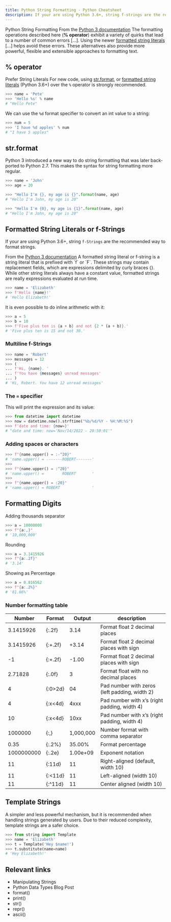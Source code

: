 ```yaml
---
title: Python String Formatting - Python Cheatsheet
description: If your are using Python 3.6+, string f-strings are the recommended way to format strings.
---
```


<base-title :title="frontmatter.title" :description="frontmatter.description">
Python String Formatting
</base-title>

<base-disclaimer>
  <base-disclaimer-title>
    From the <a href="https://docs.python.org/3/library/stdtypes.html?highlight=sprintf#printf-style-string-formatting">Python 3 documentation</a>
  </base-disclaimer-title>
  <base-disclaimer-content>
    The formatting operations described here (<b>% operator</b>) exhibit a variety of quirks that lead to a number of common errors [...]. Using the newer <a href="#formatted-string-literals-or-f-strings">formatted string literals</a> [...] helps avoid these errors. These alternatives also provide more powerful, flexible and extensible approaches to formatting text.
  </base-disclaimer-content>
</base-disclaimer>

## % operator

<base-warning>
  <base-warning-title>
    Prefer String Literals
  </base-warning-title>
  <base-warning-content>
    For new code, using <a href="#strformat">str.format</a>, or <a href="#formatted-string-literals-or-f-strings">formatted string literals</a> (Python 3.6+) over the <code>%</code> operator is strongly recommended.
  </base-warning-content>
</base-warning>

```python
>>> name = 'Pete'
>>> 'Hello %s' % name
# "Hello Pete"
```

We can use the `%d` format specifier to convert an int value to a string:

```python
>>> num = 5
>>> 'I have %d apples' % num
# "I have 5 apples"
```

## str.format

Python 3 introduced a new way to do string formatting that was later back-ported to Python 2.7. This makes the syntax for string formatting more regular.

```python
>>> name = 'John'
>>> age = 20

>>> "Hello I'm {}, my age is {}".format(name, age)
# "Hello I'm John, my age is 20"

>>> "Hello I'm {0}, my age is {1}".format(name, age)
# "Hello I'm John, my age is 20"
```

## Formatted String Literals or f-Strings

If your are using Python 3.6+, string `f-Strings` are the recommended way to format strings.

<base-disclaimer>
  <base-disclaimer-title>
    From the <a href="https://docs.python.org/3/reference/lexical_analysis.html#f-strings">Python 3 documentation</a>
  </base-disclaimer-title>
  <base-disclaimer-content>
    A formatted string literal or f-string is a string literal that is prefixed with `f` or `F`. These strings may contain replacement fields, which are expressions delimited by curly braces {}. While other string literals always have a constant value, formatted strings are really expressions evaluated at run time.
  </base-disclaimer-content>
</base-disclaimer>

```python
>>> name = 'Elizabeth'
>>> f'Hello {name}!'
# 'Hello Elizabeth!'
```

It is even possible to do inline arithmetic with it:

```python
>>> a = 5
>>> b = 10
>>> f'Five plus ten is {a + b} and not {2 * (a + b)}.'
# 'Five plus ten is 15 and not 30.'
```

### Multiline f-Strings

```python
>>> name = 'Robert'
>>> messages = 12
>>> (
... f'Hi, {name}. '
... f'You have {messages} unread messages'
... )
# 'Hi, Robert. You have 12 unread messages'
```

### The `=` specifier

This will print the expression and its value:

```python
>>> from datetime import datetime
>>> now = datetime.now().strftime("%b/%d/%Y - %H:%M:%S")
>>> f'date and time: {now=}'
# "date and time: now='Nov/14/2022 - 20:50:01'"
```

### Adding spaces or characters

```python
>>> f"{name.upper() = :-^20}"
# 'name.upper() = -------ROBERT-------'
>>>
>>> f"{name.upper() = :^20}"
# 'name.upper() =        ROBERT       '
>>>
>>> f"{name.upper() = :20}"
# 'name.upper() = ROBERT              '
```

## Formatting Digits

Adding thousands separator

```python
>>> a = 10000000
>>> f"{a:,}"
# '10,000,000'
```

Rounding

```python
>>> a = 3.1415926
>>> f"{a:.2f}"
# '3.14'
```

Showing as Percentage

```python
>>> a = 0.816562
>>> f"{a:.2%}"
# '81.66%'
```

### Number formatting table

| Number     | Format  | Output    | description                                   |
| ---------- | ------- | --------- | --------------------------------------------- |
| 3.1415926  | {:.2f}  | 3.14      | Format float 2 decimal places                 |
| 3.1415926  | {:+.2f} | +3.14     | Format float 2 decimal places with sign       |
| -1         | {:+.2f} | -1.00     | Format float 2 decimal places with sign       |
| 2.71828    | {:.0f}  | 3         | Format float with no decimal places           |
| 4          | {:0>2d} | 04        | Pad number with zeros (left padding, width 2) |
| 4          | {:x<4d} | 4xxx      | Pad number with x’s (right padding, width 4)  |
| 10         | {:x<4d} | 10xx      | Pad number with x’s (right padding, width 4)  |
| 1000000    | {:,}    | 1,000,000 | Number format with comma separator            |
| 0.35       | {:.2%}  | 35.00%    | Format percentage                             |
| 1000000000 | {:.2e}  | 1.00e+09  | Exponent notation                             |
| 11         | {:11d}  | 11        | Right-aligned (default, width 10)             |
| 11         | {:<11d} | 11        | Left-aligned (width 10)                       |
| 11         | {:^11d} | 11        | Center aligned (width 10)                     |

## Template Strings

A simpler and less powerful mechanism, but it is recommended when handling strings generated by users. Due to their reduced complexity, template strings are a safer choice.

```python
>>> from string import Template
>>> name = 'Elizabeth'
>>> t = Template('Hey $name!')
>>> t.substitute(name=name)
# 'Hey Elizabeth!'
```

## Relevant links

- <router-link to="/cheatsheet/manipulating-strings">Manipulating Strings</router-link>
- <router-link to="/blog/python-data-types">Python Data Types Blog Post</router-link>
- <router-link to="/builtin/format">format()</router-link>
- <router-link to="/builtin/print">print()</router-link>
- <router-link to="/builtin/str">str()</router-link>
- <router-link to="/builtin/repr">repr()</router-link>
- <router-link to="/builtin/ascii">ascii()</router-link>
